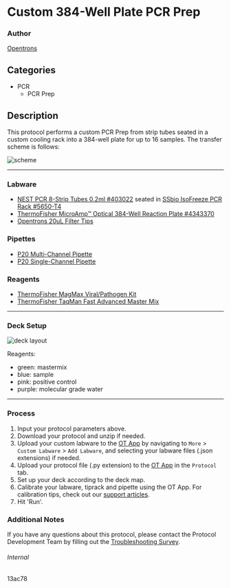 # Custom 384-Well Plate PCR Prep

### Author
[Opentrons](https://opentrons.com/)

## Categories
* PCR
    * PCR Prep

## Description

This protocol performs a custom PCR Prep from strip tubes seated in a custom cooling rack into a 384-well plate for up to 16 samples. The transfer scheme is follows:

![scheme](https://opentrons-protocol-library-website.s3.amazonaws.com/custom-README-images/13ac78/Opentrons+Diagram+%233.jpeg)

---

### Labware
* [NEST PCR 8-Strip Tubes 0.2ml #403022](https://www.cell-nest.com/page94?_l=en&product_id=94) seated in [SSbio IsoFreeze PCR Rack #5650-T4](https://ssibio.com/product/5650-t4/)
* [ThermoFisher MicroAmp™ Optical 384-Well Reaction Plate #4343370](https://www.thermofisher.com/order/catalog/product/4343370?SID=srch-srp-4343370)
* [Opentrons 20uL Filter Tips](https://shop.opentrons.com/collections/opentrons-tips/products/opentrons-200ul-filter-tips)

### Pipettes
* [P20 Multi-Channel Pipette](https://shop.opentrons.com/collections/ot-2-robot/products/8-channel-electronic-pipette)
* [P20 Single-Channel Pipette](https://shop.opentrons.com/single-channel-electronic-pipette-p20/)

### Reagents
* [ThermoFisher MagMax Viral/Pathogen Kit](https://www.thermofisher.com/order/catalog/product/A42356?SID=srch-srp-A42356)
* [ThermoFisher TaqMan Fast Advanced Master Mix](https://www.thermofisher.com/order/catalog/product/4444557?SID=srch-srp-4444557)

---

### Deck Setup

![deck layout](https://opentrons-protocol-library-website.s3.amazonaws.com/custom-README-images/13ac78/deck.png)

Reagents:
* green: mastermix
* blue: sample
* pink: positive control
* purple: molecular grade water

---

### Process
1. Input your protocol parameters above.
2. Download your protocol and unzip if needed.
3. Upload your custom labware to the [OT App](https://opentrons.com/ot-app) by navigating to `More` > `Custom Labware` > `Add Labware`, and selecting your labware files (.json extensions) if needed.
4. Upload your protocol file (.py extension) to the [OT App](https://opentrons.com/ot-app) in the `Protocol` tab.
5. Set up your deck according to the deck map.
6. Calibrate your labware, tiprack and pipette using the OT App. For calibration tips, check out our [support articles](https://support.opentrons.com/en/collections/1559720-guide-for-getting-started-with-the-ot-2).
7. Hit 'Run'.

### Additional Notes
If you have any questions about this protocol, please contact the Protocol Development Team by filling out the [Troubleshooting Survey](https://protocol-troubleshooting.paperform.co/).

###### Internal
13ac78
